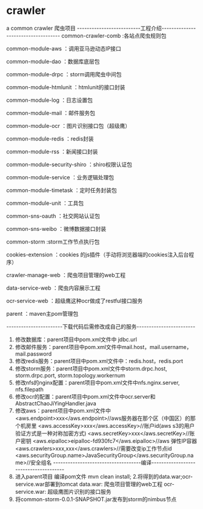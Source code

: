 # crawler
a common crawler
爬虫项目
--------------------------工程介绍------------------------------------
common-crawler-comb :各站点爬虫规则包

common-module-aws ：调用亚马逊动态IP接口

common-module-dao ：数据库底层包

common-module-drpc ：storm调用爬虫中间包

common-module-htmlunit ：htmlunit的接口封装

common-module-log ：日志设置包

common-module-mail ：邮件服务包

common-module-ocr ：图片识别接口包（超级鹰）

common-module-redis ：redis封装

common-module-rss ：新闻接口封装

common-module-security-shiro ：shiro权限认证包

common-module-service ：业务逻辑处理包

common-module-timetask ：定时任务封装包

common-module-unit ：工具包

common-sns-oauth ：社交网站认证包

common-sns-weibo ：微博数据接口封装

common-storm    :storm工作节点执行包

cookies-extension ：cookies 的js插件（手动将浏览器端的cookies注入后台程序）

crawler-manage-web ：爬虫项目管理的web工程

data-service-web ：爬虫内容展示工程

ocr-service-web ：超级鹰这种ocr做成了restful接口服务

parent ：maven主pom管理包

-----------------------下载代码后需修改成自己的服务------------------------
1.	修改数据库：parent项目中pom.xml文件中 jdbc.url
2.	修改邮件服务：parent项目中pom.xml文件中mail.host，mail.username，mail.password
3.	修改redis服务：parent项目中pom.xml文件中：redis.host，redis.port
4.	修改storm服务：parent项目中pom.xml文件中storm.drpc.host, storm.drpc.port, storm.topology.workernum
5.	修改nfs的nginx配置：parent项目中pom.xml文件中nfs.nginx.server, nfs.filepath
6.	修改ocr的配置：parent项目中pom.xml文件中ocr.server和
AbstractChaoJiYingHandler.java
7.	修改aws：parent项目中pom.xml文件中
<aws.endpoint>xxx</aws.endpoint>//aws服务器在那个区（中国区）的那个机房里
<aws.accessKey>xxx</aws.accessKey>//账户id(aws s3的用户验证方式是一种对称加密方式)
<aws.secretKey>xxx</aws.secretKey>//账户密钥
	<aws.eipalloc>eipalloc-fd930fc7</aws.eipalloc>//aws 弹性IP容器
	<aws.crawlers>xxx,xxx</aws.crawlers>//需要改变ip工作节点id			<aws.securityGroup.name>JavaSecurityGroup</aws.securityGroup.name>//安全组名
------------------------------------编译--------------------------------------
1.	进入parent项目 编译pom文件
mvn clean install;
2.将得到的data.war;ocr-service.war部署到tomcat
  data.war: 爬虫项目管理的web工程
  ocr-service.war: 超级鹰图片识别的接口服务
3. 将common-storm-0.0.1-SNAPSHOT.jar发布到storm的nimbus节点

